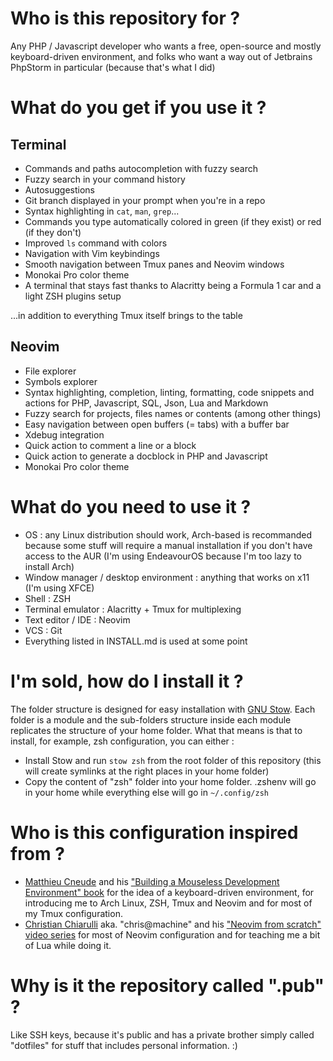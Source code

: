# Who is this repository for ?

Any PHP / Javascript developer who wants a free, open-source and mostly keyboard-driven environment, and folks who want a way out of Jetbrains PhpStorm in particular (because that's what I did)

# What do you get if you use it ?

## Terminal

- Commands and paths autocompletion with fuzzy search
- Fuzzy search in your command history
- Autosuggestions
- Git branch displayed in your prompt when you're in a repo
- Syntax highlighting in `cat`, `man`, `grep`...
- Commands you type automatically colored in green (if they exist) or red (if they don't)
- Improved `ls` command with colors
- Navigation with Vim keybindings
- Smooth navigation between Tmux panes and Neovim windows
- Monokai Pro color theme
- A terminal that stays fast thanks to Alacritty being a Formula 1 car and a light ZSH plugins setup

...in addition to everything Tmux itself brings to the table

## Neovim

- File explorer
- Symbols explorer
- Syntax highlighting, completion, linting, formatting, code snippets and actions for PHP, Javascript, SQL, Json, Lua and Markdown
- Fuzzy search for projects, files names or contents (among other things)
- Easy navigation between open buffers (= tabs) with a buffer bar
- Xdebug integration
- Quick action to comment a line or a block
- Quick action to generate a docblock in PHP and Javascript
- Monokai Pro color theme

# What do you need to use it ?

- OS : any Linux distribution should work, Arch-based is recommanded because some stuff will require a manual installation if you don't have access to the AUR (I'm using EndeavourOS because I'm too lazy to install Arch)
- Window manager / desktop environment : anything that works on x11 (I'm using XFCE)
- Shell : ZSH
- Terminal emulator : Alacritty + Tmux for multiplexing
- Text editor / IDE : Neovim
- VCS : Git
- Everything listed in INSTALL.md is used at some point

# I'm sold, how do I install it ?

The folder structure is designed for easy installation with [GNU Stow](https://www.gnu.org/software/stow/). Each folder is a module and the sub-folders structure inside each module replicates the structure of your home folder. What that means is that to install, for example, zsh configuration, you can either :
- Install Stow and run `stow zsh` from the root folder of this repository (this will create symlinks at the right places in your home folder)
- Copy the content of "zsh" folder into your home folder. .zshenv will go in your home while everything else will go in `~/.config/zsh`

# Who is this configuration inspired from ?

- [Matthieu Cneude](https://github.com/Phantas0s) and his ["Building a Mouseless Development Environment" book](https://themouseless.dev/) for the idea of a keyboard-driven environment, for introducing me to Arch Linux, ZSH, Tmux and Neovim and for most of my Tmux configuration.
- [Christian Chiarulli](https://github.com/ChristianChiarulli) aka. "chris@machine" and his ["Neovim from scratch" video series](https://www.youtube.com/watch?v=ctH-a-1eUME&list=PLhoH5vyxr6Qq41NFL4GvhFp-WLd5xzIzZ) 
 for most of Neovim configuration and for teaching me a bit of Lua while doing it.

# Why is it the repository called ".pub" ?

Like SSH keys, because it's public and has a private brother simply called "dotfiles" for stuff that includes personal information. :)
